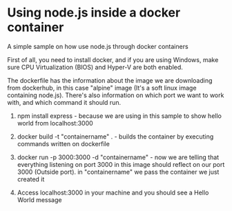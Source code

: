 # Using node.js inside a docker container
A simple sample on how use node.js through docker containers

First of all, you need to install docker, and if you are using Windows, make sure CPU Virtualization (BIOS) and Hyper-V are both enabled.

The dockerfile has the information about the image we are downloading from dockerhub, in this case "alpine" image (It's a soft linux image containing node.js). There's also information on which port we want to work with, and which command it should run.

1. npm install express - because we are using in this sample to show hello world from localhost:3000

2. docker build -t "containername" . - builds the container by executing commands written on dockerfile

3. docker run -p 3000:3000 -d "containername" - now we are telling that everything listening on port 3000 in this image should reflect on our port 3000 (Outside port). in "containername" we pass the container we just created it

4. Access localhost:3000 in your machine and you should see a Hello World message
